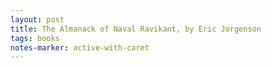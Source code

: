 ```yaml
---
layout: post
title: The Almanack of Naval Ravikant, by Eric Jorgenson
tags: books
notes-marker: active-with-caret
---
```

